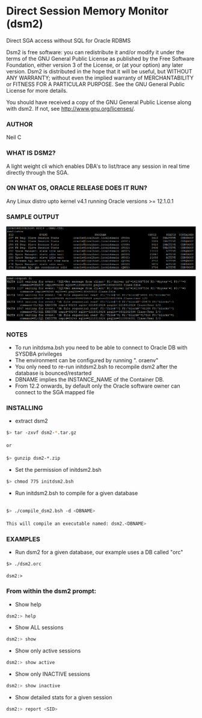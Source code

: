 Direct Session Memory Monitor (dsm2)
===================================

Direct SGA access without SQL for Oracle RDBMS

Dsm2 is free software: you can redistribute it and/or modify
it under the terms of the GNU General Public License as published by
the Free Software Foundation, either version 3 of the License, or
(at your option) any later version.
Dsm2 is distributed in the hope that it will be useful,
but WITHOUT ANY WARRANTY; without even the implied warranty of
MERCHANTABILITY or FITNESS FOR A PARTICULAR PURPOSE.  See the
GNU General Public License for more details.

You should have received a copy of the GNU General Public License
along with dsm2.  If not, see <http://www.gnu.org/licenses/>.

### AUTHOR

 Neil C
	
### WHAT IS DSM2?
	
A light weight cli which enables DBA's to list/trace any session in real time directly 
through the SGA. 

### ON WHAT OS, ORACLE RELEASE DOES IT RUN?

 Any Linux distro upto kernel v4.1 running Oracle versions >= 12.1.0.1
 
### SAMPLE OUTPUT

![alt tag](screenshots/dsm2SummaryView.PNG)
	
![alt tag](screenshots/dsm2ProfileView.PNG)
	
### NOTES
	 
 * To run initdsma.bsh you need to be able to connect to Oracle DB with SYSDBA privileges 
 * The environment can be configured by running ". oraenv"
 * You only need to re-run initdsm2.bsh to recompile dsm2 after the database is bounced/restarted
 * DBNAME implies the INSTANCE_NAME of the Container DB.
 * From 12.2 onwards, by default only the Oracle software owner can connect to the SGA mapped file
 
### INSTALLING

* extract dsm2 

```bash
$> tar -zxvf dsm2-*.tar.gz

or

$> gunzip dsm2-*.zip
```

 *  Set the permission of initdsm2.bsh

```bash
$> chmod 775 initdsm2.bsh
``` 

 *  Run initdsm2.bsh to compile for a given database

```bash

$> ./compile_dsm2.bsh -d <DBNAME>

This will compile an executable named: dsm2.<DBNAME>
```

### EXAMPLES

 * Run dsm2 for a given database, our example uses a DB called "orc"
```
$> ./dsm2.orc
    
dsm2:>

```
### From within the dsm2 prompt:

 * Show help
```bash
dsm2:> help
```

 * Show ALL sessions
```bash
dsm2:> show
```

 * Show only active sessions
```bash
dsm2:> show active
```

 * Show only INACTIVE sessions
```bash
dsm2:> show inactive
```

 * Show detailed stats for a given session
```bash
dsm2:> report <SID>
```

